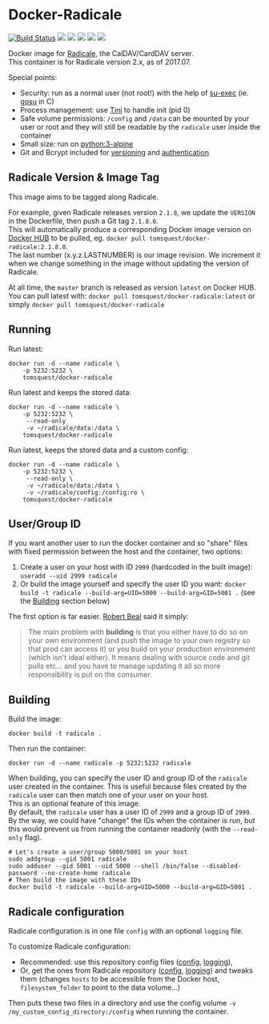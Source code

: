 # Docker-Radicale

[![Build Status](https://travis-ci.org/tomsquest/docker-radicale.svg?branch=master)](https://travis-ci.org/tomsquest/docker-radicale)
[![](https://images.microbadger.com/badges/version/tomsquest/docker-radicale.svg)](https://microbadger.com/images/tomsquest/docker-radicale)
[![](https://images.microbadger.com/badges/image/tomsquest/docker-radicale.svg)](https://microbadger.com/images/tomsquest/docker-radicale)
[![](https://img.shields.io/docker/pulls/tomsquest/docker-radicale.svg)](https://hub.docker.com/r/tomsquest/docker-radicale/)
[![](https://img.shields.io/docker/stars/tomsquest/docker-radicale.svg)](https://hub.docker.com/r/tomsquest/docker-radicale/)
[![](https://img.shields.io/docker/automated/tomsquest/docker-radicale.svg)](https://hub.docker.com/r/tomsquest/docker-radicale/)

Docker image for [Radicale](http://radicale.org), the CalDAV/CardDAV server.  
This container is for Radicale version 2.x, as of 2017.07.

Special points:
* Security: run as a normal user (not root!) with the help of [su-exec](https://github.com/ncopa/su-exec) (ie. [gosu](https://github.com/tianon/gosu) in C)
* Process management: use [Tini](https://github.com/krallin/tini) to handle init (pid 0)
* Safe volume permissions: `/config` and `/data` can be mounted by your user or root and they will still be readable by the `radicale` user inside the container
* Small size: run on [python:3-alpine](https://hub.docker.com/_/python/)
* Git and Bcrypt included for [versioning](http://radicale.org/versioning/) and [authentication](http://radicale.org/setup/#authentication)

## Radicale Version & Image Tag

This image aims to be tagged along Radicale.  

For example, given Radicale releases version `2.1.8`, we update the `VERSION` in the Dockerfile, then push a Git tag `2.1.8.0`.  
This will automatically produce a corresponding Docker image version on [Docker HUB](https://hub.docker.com/r/tomsquest/docker-radicale) to be pulled, eg. `docker pull tomsquest/docker-radicale:2.1.8.0`.  
The last number (x.y.z.LASTNUMBER) is our image revision. We increment it when we change something in the image without updating the version of Radicale.

At all time, the `master` branch is released as version `latest` on Docker HUB. You can pull latest with: `docker pull tomsquest/docker-radicale:latest` or simply `docker pull tomsquest/docker-radicale`

## Running

Run latest:

```
docker run -d --name radicale \
    -p 5232:5232 \
    tomsquest/docker-radicale
```

Run latest and keeps the stored data:

```
docker run -d --name radicale \
    -p 5232:5232 \
     --read-only 
     -v ~/radicale/data:/data \
    tomsquest/docker-radicale
```

Run latest, keeps the stored data and a custom config:

```
docker run -d --name radicale \
    -p 5232:5232 \
     --read-only \
     -v ~/radicale/data:/data \
     -v ~/radicale/config:/config:ro \
    tomsquest/docker-radicale
```

## User/Group ID

If you want another user to run the docker container and so "share" files with fixed permission between the host and the container, two options:
1. Create a user on your host with ID `2999` (hardcoded in the built image): `useradd --uid 2999 radicale`
1. Or build the image yourself and specify the user ID you want: `docker build -t radicale --build-arg=UID=5000 --build-arg=GID=5001 .` (see the [Building](#Building) section below)

The first option is far easier. [Robert Beal](https://github.com/tomsquest/docker-radicale/pull/9#issuecomment-337834890) said it simply:
> The main problem with **building** is that you either have to do so on your own environment (and push the image to your own registry so that prod can access it) or you build on your production environment (which isn't ideal either). It means dealing with source code and git pulls etc... and you have to manage updating it all so more responsibility is put on the consumer.

## Building

Build the image:

```
docker build -t radicale .
```

Then run the container:

```
docker run -d --name radicale -p 5232:5232 radicale
```

When building, you can specify the user ID and group ID of the `radicale` user created in the container. 
This is useful because files created by the `radicale` user can then match one of your user on your host.  
This is an optional feature of this image.  
By default, the `radicale` user has a user ID of `2999` and a group ID of `2999`.
By the way, we could have "change" the IDs when the container is run, but this would prevent us from running the container readonly (with the `--read-only` flag).

```
# Let's create a user/group 5000/5001 on your host
sudo addgroup --gid 5001 radicale
sudo adduser --gid 5001 --uid 5000 --shell /bin/false --disabled-password --no-create-home radicale
# Then build the image with these IDs
docker build -t radicale --build-arg=UID=5000 --build-arg=GID=5001 .
```

## Radicale configuration

Radicale configuration is in one file `config` with an optional `logging` file.

To customize Radicale configuration: 
* Recommended: use this repository config files ([config](config/config), [logging](config/logging)),
* Or, get the ones from Radicale repository ([config](https://raw.githubusercontent.com/Kozea/Radicale/master/config), [logging](https://raw.githubusercontent.com/Kozea/Radicale/master/logging)) and tweaks them (changes `hosts` to be accessible from the Docker host, `filesystem_folder` to point to the data volume...)

Then puts these two files in a directory and use the config volume `-v /my_custom_config_directory:/config` when running the container.
